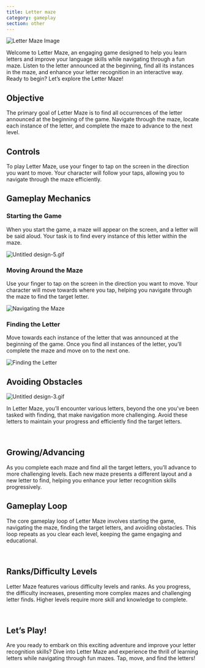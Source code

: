 ```yaml
---
title: Letter maze
category: gameplay
section: other
---
```

![Letter Maze Image](https://help.studycat.com/hc/article_attachments/34917832623897)


Welcome to Letter Maze, an engaging game designed to help you learn letters and improve your language skills while navigating through a fun maze. Listen to the letter announced at the beginning, find all its instances in the maze, and enhance your letter recognition in an interactive way. Ready to begin? Let’s explore the Letter Maze!


## Objective


The primary goal of Letter Maze is to find all occurrences of the letter announced at the beginning of the game. Navigate through the maze, locate each instance of the letter, and complete the maze to advance to the next level.


## Controls


To play Letter Maze, use your finger to tap on the screen in the direction you want to move. Your character will follow your taps, allowing you to navigate through the maze efficiently.


## Gameplay Mechanics


### Starting the Game


When you start the game, a maze will appear on the screen, and a letter will be said aloud. Your task is to find every instance of this letter within the maze.


![Untitled design-5.gif](https://help.studycat.com/hc/article_attachments/35079949007769)


### Moving Around the Maze


Use your finger to tap on the screen in the direction you want to move. Your character will move towards where you tap, helping you navigate through the maze to find the target letter.


![Navigating the Maze](https://help.studycat.com/hc/article_attachments/34917832629785)


### Finding the Letter


Move towards each instance of the letter that was announced at the beginning of the game. Once you find all instances of the letter, you’ll complete the maze and move on to the next one.


![Finding the Letter](https://help.studycat.com/hc/article_attachments/34917832631321)


## Avoiding Obstacles


![Untitled design-3.gif](https://help.studycat.com/hc/article_attachments/35076983481369)


In Letter Maze, you’ll encounter various letters, beyond the one you've been tasked with finding, that make navigation more challenging. Avoid these letters to maintain your progress and efficiently find the target letters.


 


## Growing/Advancing


As you complete each maze and find all the target letters, you’ll advance to more challenging levels. Each new maze presents a different layout and a new letter to find, helping you enhance your letter recognition skills progressively.


## Gameplay Loop


The core gameplay loop of Letter Maze involves starting the game, navigating the maze, finding the target letters, and avoiding obstacles. This loop repeats as you clear each level, keeping the game engaging and educational.


 


## Ranks/Difficulty Levels


Letter Maze features various difficulty levels and ranks. As you progress, the difficulty increases, presenting more complex mazes and challenging letter finds. Higher levels require more skill and knowledge to complete.


 


## Let’s Play!


Are you ready to embark on this exciting adventure and improve your letter recognition skills? Dive into Letter Maze and experience the thrill of learning letters while navigating through fun mazes. Tap, move, and find the letters!


 

